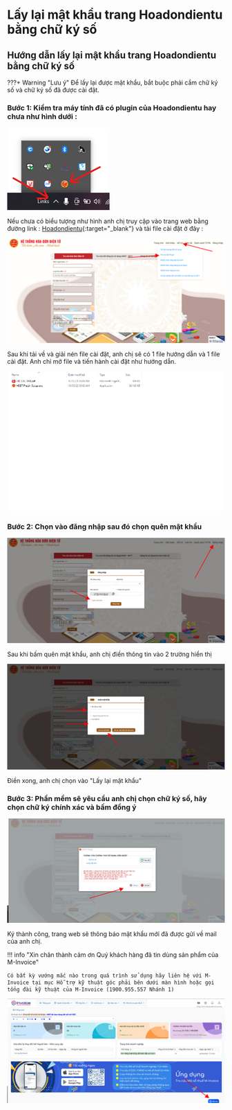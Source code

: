 # **Lấy lại mật khẩu trang Hoadondientu bằng chữ ký số**

## **Hướng dẫn lấy lại mật khẩu trang Hoadondientu bằng chữ ký số**

???+ Warning "Lưu ý"
Để lấy lại được mật khẩu, bắt buộc phải cắm chữ ký số và chữ ký số đã được cài đặt.

### Bước 1: Kiểm tra máy tính đã có plugin của Hoadondientu hay chưa như hình dưới :

[![Hình 1]][Hình 1]

[Hình 1]: ../../assets/images/mSMI/mSMI_hddt_1.png

Nếu chưa có biểu tượng như hình anh chị truy cập vào trang web bằng đường link : [Hoadondientu](https://hoadondientu.gdt.gov.vn){:target="\_blank"} và tải file cài đặt ở đây :

[![Hình 2]][Hình 2]

[Hình 2]: ../../assets/images/mSMI/mSMI_hddt_2.png

Sau khi tải về và giải nén file cài đặt, anh chị sẽ có 1 file hướng dẫn và 1 file cài đặt.
Anh chỉ mở file và tiến hành cài đặt như hướng dẫn.

[![Hình 3]][Hình 3]

[Hình 3]: ../../assets/images/mSMI/mSMI_hddt_3.png

### Bước 2: Chọn vào đăng nhập sau đó chọn quên mật khẩu

[![Hình 4]][Hình 4]

[Hình 4]: ../../assets/images/mSMI/mSMI_hddt_4.png

Sau khi bấm quên mật khẩu, anh chị điền thông tin vào 2 trường hiển thị

[![Hình 5]][Hình 5]

[Hình 5]: ../../assets/images/mSMI/mSMI_hddt_5.png

Điền xong, anh chị chọn vào "Lấy lại mật khẩu"

### Bước 3: Phần mềm sẽ yêu cầu anh chị chọn chữ ký số, hãy chọn chữ ký chính xác và bấm đồng ý

[![Hình 6]][Hình 6]

[Hình 6]: ../../assets/images/mSMI/mSMI_hddt_6.png

Ký thành công, trang web sẽ thông báo mật khẩu mới đã được gửi về mail của anh chị.

!!! info "Xin chân thành cảm ơn Quý khách hàng đã tin dùng sản phẩm của M-Invoice"

    Có bất kỳ vướng mắc nào trong quá trình sử dụng hãy liên hệ với M-Invoice tại mục Hỗ trợ kỹ thuật góc phải bên dưới màn hình hoặc gọi tổng đài kỹ thuật của M-Invoice (1900.955.557 Nhánh 1)

![Hình 5](../../assets/images/mSMI/msmi_footer.png)
